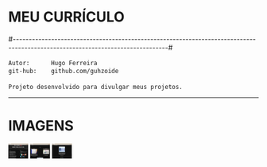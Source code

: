 # MEU CURRÍCULO

#------------------------------------------------------------------------------------------------------------------------------#
	
	Autor:		Hugo Ferreira                                                       
	git-hub:	github.com/guhzoide                                                     

	Projeto desenvolvido para divulgar meus projetos.
-----------------------------------------------------------------------------------------------------------------------------------------------------------------------

# IMAGENS

<img align="center" alt="Hugo-Shell" height="30" width="40" src="https://github.com/guhzoide/corriculo/blob/master/project_images/curriculo.png">
<img align="center" alt="Hugo-Shell" height="30" width="40" src="https://github.com/guhzoide/corriculo/blob/master/project_images/curriculo2.png">
<img align="center" alt="Hugo-Shell" height="30" width="40" src="https://github.com/guhzoide/corriculo/blob/master/project_images/curriculo3.png">
